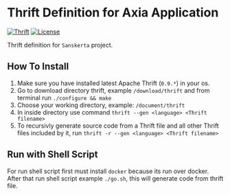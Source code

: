 # Thrift Definition for Axia Application

[![Thrift](https://img.shields.io/badge/Apache%20Thrift-0.9.3-yellow.svg)](https://thrift.apache.org/)
[![License](https://img.shields.io/badge/license-MIT-44897A.svg)](https://github.com/dynastymasra/SanskertaThrift/blob/master/LICENSE)

Thrift definition for `Sanskerta` project.

## How To Install

1. Make sure you have installed latest Apache Thrift (`0.9.*`) in your os.
2. Go to download directory thrift, example `/download/thrift` and from terminal run `./configure && make`
3. Choose your working directory, example: `/document/thrift`
4. In inside directory use command `thrift --gen <language> <Thrift filename>`
5. To recursivly generate source code from a Thrift file and all other Thrift files included by it, run `thrift -r --gen <language> <Thrift filename>`

## Run with Shell Script

For run shell script first must install `docker` because its run over docker.
After that run shell script example `./go.sh`, this will generate code from thrift file.
